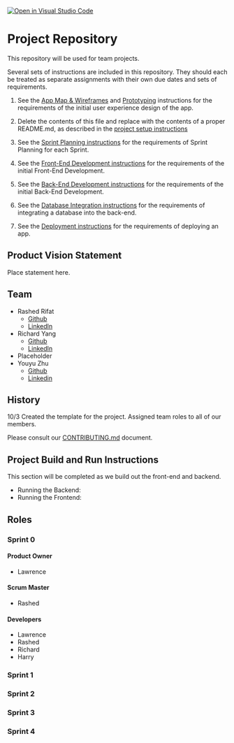 [![Open in Visual Studio Code](https://classroom.github.com/assets/open-in-vscode-c66648af7eb3fe8bc4f294546bfd86ef473780cde1dea487d3c4ff354943c9ae.svg)](https://classroom.github.com/online_ide?assignment_repo_id=8731463&assignment_repo_type=AssignmentRepo)

# Project Repository

This repository will be used for team projects.

Several sets of instructions are included in this repository. They should each be treated as separate assignments with their own due dates and sets of requirements.

1. See the [App Map & Wireframes](instructions-0a-app-map-wireframes.md) and [Prototyping](./instructions-0b-prototyping.md) instructions for the requirements of the initial user experience design of the app.

1. Delete the contents of this file and replace with the contents of a proper README.md, as described in the [project setup instructions](./instructions-0c-project-setup.md)

1. See the [Sprint Planning instructions](instructions-0d-sprint-planning.md) for the requirements of Sprint Planning for each Sprint.

1. See the [Front-End Development instructions](./instructions-1-front-end.md) for the requirements of the initial Front-End Development.

1. See the [Back-End Development instructions](./instructions-2-back-end.md) for the requirements of the initial Back-End Development.

1. See the [Database Integration instructions](./instructions-3-database.md) for the requirements of integrating a database into the back-end.

1. See the [Deployment instructions](./instructions-4-deployment.md) for the requirements of deploying an app.

## Product Vision Statement

Place statement here.

## Team

* Rashed Rifat
  * [Github](https://github.com/RashedRifat)
  * [LinkedIn](https://www.linkedin.com/in/rashed-rifat/)
* Richard Yang
  * [Github](https://github.com/RichardYCX)
  * [LinkedIn](https://www.linkedin.com/in/richardyang98/)
* Placeholder
* Youyu Zhu
  * [Github](https://github.com/yz6790)
  * [Linkedin](https://www.linkedin.com/in/youyu-zhu-5b6387222/)

## History
10/3 Created the template for the project. Assigned team roles to all of our members.

Please consult our [CONTRIBUTING.md](./CONTRIBUTING.md) document.

## Project Build and Run Instructions

This section will be completed as we build out the front-end and backend. 

* Running the Backend: 
* Running the Frontend: 

## Roles

### Sprint 0

#### Product Owner

* Lawrence

#### Scrum Master

* Rashed

#### Developers

* Lawrence
* Rashed
* Richard
* Harry

### Sprint 1

### Sprint 2

### Sprint 3

### Sprint 4
